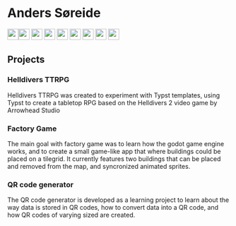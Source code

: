 <h1>Anders Søreide</h1>


<img height=25 src="https://cdn.jsdelivr.net/gh/devicons/devicon@latest/icons/c/c-original.svg" /><img height=25 src="https://cdn.jsdelivr.net/gh/devicons/devicon@latest/icons/csharp/csharp-original.svg" />
<img height=25 src="https://cdn.jsdelivr.net/gh/devicons/devicon@latest/icons/rust/rust-original.svg" />
<img height=25 src="https://cdn.jsdelivr.net/gh/devicons/devicon@latest/icons/python/python-original.svg" />
<img height=25 src="https://cdn.jsdelivr.net/gh/devicons/devicon@latest/icons/mariadb/mariadb-original.svg" />
<img height=25 src="https://cdn.jsdelivr.net/gh/devicons/devicon@latest/icons/sqlite/sqlite-original.svg" />
<img height=25 src="https://cdn.jsdelivr.net/gh/devicons/devicon@latest/icons/javascript/javascript-original.svg" />
<img height=25 src="https://cdn.jsdelivr.net/gh/devicons/devicon@latest/icons/azure/azure-original.svg" />
<img height=25 src="https://cdn.jsdelivr.net/gh/devicons/devicon@latest/icons/docker/docker-original.svg" />


<h2> Projects </h2>


<h3> Helldivers TTRPG </h3>
<p>
Helldivers TTRPG was created to experiment with Typst templates, 
using Typst to create a tabletop RPG based on the Helldivers 2 video game by Arrowhead Studio
</p>


<h3> Factory Game </h3>
<p>
The main goal with factory game was to learn how the godot game engine works, and to create a small game-like app that where buildings could be placed on a tilegrid.
It currently features two buildings that can be placed and removed from the map, and syncronized animated sprites.
</p>


<h3> QR code generator </h3>
<p>
The QR code generator is developed as a learning project to learn about the way data is stored in QR codes, how to convert data into a QR code, and how QR codes of varying sized are created.
</p>
